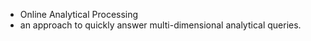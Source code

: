 - Online Analytical Processing
- an approach to quickly answer multi-dimensional analytical queries.